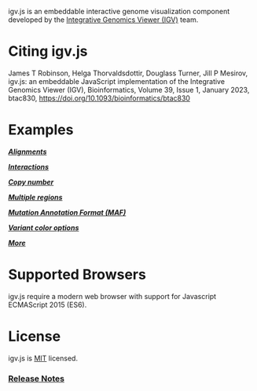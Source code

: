 
igv.js is an embeddable interactive genome visualization component developed by the
[Integrative Genomics Viewer (IGV)](https://igv.org) team.

# Citing igv.js

James T Robinson, Helga Thorvaldsdottir, Douglass Turner, Jill P Mesirov, igv.js: an embeddable JavaScript
implementation of the Integrative Genomics Viewer (IGV), Bioinformatics, Volume 39, Issue 1, January 2023,
btac830, https://doi.org/10.1093/bioinformatics/btac830


# Examples

***[Alignments](https://igv.org/web/release/3.0.3/examples/cram-vcf.html)***

***[Interactions](https://igv.org/web/release/3.0.3/examples/interact.html)***

***[Copy number](https://igv.org/web/release/3.0.3/examples/copyNumber.html)***

***[Multiple regions](https://igv.org/web/release/3.0.3/examples/multi-locus.html)***

***[Mutation Annotation Format (MAF)](https://igv.org/web/release/3.0.3/examples/maf-tcga.html)***

***[Variant color options](https://igv.org/web/release/3.0.3/examples/variant-colors.html)***

***[More](https://igv.org/web/release/3.0.3/examples/)***


# Supported Browsers

igv.js require a modern web browser with support for Javascript ECMAScript 2015 (ES6).

# License

igv.js is [MIT](/LICENSE) licensed.



### [Release Notes](https://github.com/igvteam/igv.js/releases)

 
